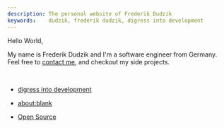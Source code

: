 ```yaml
---
description: The personal website of Frederik Dudzik
keywords:    dudzik, frederik dudzik, digress into development
---
```

Hello World,

My name is Frederik Dudzik and I'm a software engineer from Germany.  
Feel free to [contact me](/contact), and checkout my side projects.

<br/>

<!-- Blog -->
* [digress into development](/digress-into-development)
<!-- Closed Source -->
* [about:blank](/about:blank)
<!-- Random -->
* [Open Source](https://github.com/doodzik)
<!-- * [321157](https://www.youtube.com/channel/UCxn7NPh14hNmQC8YqMr2Urg) -->
